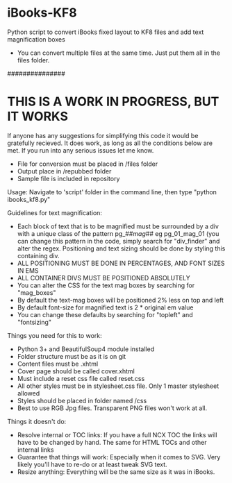 iBooks-KF8
==========

Python script to convert iBooks fixed layout to KF8 files and add text magnification boxes

  * You can convert multiple files at the same time. Just put them all in the files folder.
  
###############

THIS IS A WORK IN PROGRESS, BUT IT WORKS
=====================

If anyone has any suggestions for simplifying this code it would be gratefully recieved.
It does work, as long as all the conditions below are met.
If you run into any serious issues let me know.

  * File for conversion must be placed in /files folder
  * Output place in /repubbed folder
  * Sample file is included in repository
  
Usage: Navigate to 'script' folder in the command line, then type "python ibooks_kf8.py"

Guidelines for text magnification:
  
  * Each block of text that is to be magnified must be surrounded by a div with a unique class of the pattern pg_##_mag_## eg pg_01_mag_01 (you can change this pattern in the code, simply search for "div_finder" and alter the regex. Positioning and text sizing should be done by styling this containing div.
  * ALL POSITIONING MUST BE DONE IN PERCENTAGES, AND FONT SIZES IN EMS
  * ALL CONTAINER DIVS MUST BE POSITIONED ABSOLUTELY  
  * You can alter the CSS for the text mag boxes by searching for "mag_boxes"
  * By default the text-mag boxes will be positioned 2% less on top and left
  * By default font-size for magnified text is 2 * original em value
  * You can change these defaults by searching for "topleft" and "fontsizing"
  
Things you need for this to work:

  * Python 3+ and BeautifulSoup4 module installed
  * Folder structure must be as it is on git
  * Content files must be .xhtml
  * Cover page should be called cover.xhtml
  * Must include a reset css file called reset.css
  * All other styles must be in stylesheet.css file. Only 1 master stylesheet allowed
  * Styles should be placed in folder named /css
  * Best to use RGB Jpg files. Transparent PNG files won't work at all.
  
Things it doesn't do:
  
  * Resolve internal or TOC links: If you have a full NCX TOC the links will have to be changed by hand. The same for HTML TOCs and other internal links
  * Guarantee that things will work: Especially when it comes to SVG. Very likely you'll have to re-do or at least tweak SVG text.
  * Resize anything: Everything will be the same size as it was in iBooks. 